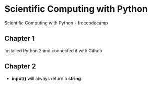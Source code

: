 # Scientific Computing with Python
Scientific Computing with Python - freecodecamp

## Chapter 1

Installed Python 3 and connected it with Github

## Chapter 2

* **input()** will always return a **string**